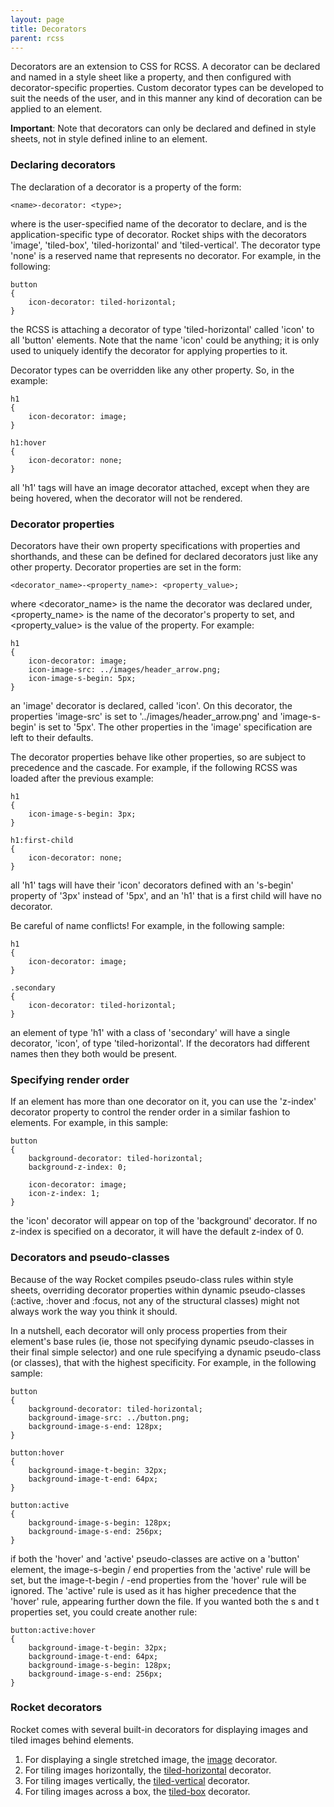 ```yaml
---
layout: page
title: Decorators
parent: rcss
---
```


Decorators are an extension to CSS for RCSS. A decorator can be declared and named in a style sheet like a property, and then configured with decorator-specific properties. Custom decorator types can be developed to suit the needs of the user, and in this manner any kind of decoration can be applied to an element.

**Important**: Note that decorators can only be declared and defined in style sheets, not in style defined inline to an element.

### Declaring decorators

The declaration of a decorator is a property of the form:

```
<name>-decorator: <type>;
```

where <name> is the user-specified name of the decorator to declare, and <type> is the application-specific type of decorator. Rocket ships with the decorators 'image', 'tiled-box', 'tiled-horizontal' and 'tiled-vertical'. The decorator type 'none' is a reserved name that represents no decorator. For example, in the following:

```
button
{
    icon-decorator: tiled-horizontal;
}
```

the RCSS is attaching a decorator of type 'tiled-horizontal' called 'icon' to all 'button' elements. Note that the name 'icon' could be anything; it is only used to uniquely identify the decorator for applying properties to it.

Decorator types can be overridden like any other property. So, in the example:

```
h1
{
    icon-decorator: image;
}

h1:hover
{
    icon-decorator: none;
}
```

all 'h1' tags will have an image decorator attached, except when they are being hovered, when the decorator will not be rendered.

### Decorator properties

Decorators have their own property specifications with properties and shorthands, and these can be defined for declared decorators just like any other property. Decorator properties are set in the form:

```
<decorator_name>-<property_name>: <property_value>;
```

where <decorator_name> is the name the decorator was declared under, <property_name> is the name of the decorator's property to set, and <property_value> is the value of the property. For example:

```
h1
{
    icon-decorator: image;
    icon-image-src: ../images/header_arrow.png;
    icon-image-s-begin: 5px;
}
```

an 'image' decorator is declared, called 'icon'. On this decorator, the properties 'image-src' is set to '../images/header_arrow.png' and 'image-s-begin' is set to '5px'. The other properties in the 'image' specification are left to their defaults.

The decorator properties behave like other properties, so are subject to precedence and the cascade. For example, if the following RCSS was loaded after the previous example:

```
h1
{
    icon-image-s-begin: 3px;
}

h1:first-child
{
    icon-decorator: none;
}
```

all 'h1' tags will have their 'icon' decorators defined with an 's-begin' property of '3px' instead of '5px', and an 'h1' that is a first child will have no decorator.

Be careful of name conflicts! For example, in the following sample:

```
h1
{
    icon-decorator: image;
}

.secondary
{
    icon-decorator: tiled-horizontal;
}
```

an element of type 'h1' with a class of 'secondary' will have a single decorator, 'icon', of type 'tiled-horizontal'. If the decorators had different names then they both would be present.

### Specifying render order

If an element has more than one decorator on it, you can use the 'z-index' decorator property to control the render order in a similar fashion to elements. For example, in this sample:

```
button
{
    background-decorator: tiled-horizontal;
    background-z-index: 0;

    icon-decorator: image;
    icon-z-index: 1;
}
```

the 'icon' decorator will appear on top of the 'background' decorator. If no z-index is specified on a decorator, it will have the default z-index of 0.

### Decorators and pseudo-classes

Because of the way Rocket compiles pseudo-class rules within style sheets, overriding decorator properties within dynamic pseudo-classes (:active, :hover and :focus, not any of the structural classes) might not always work the way you think it should.

In a nutshell, each decorator will only process properties from their element's base rules (ie, those not specifying dynamic pseudo-classes in their final simple selector) and one rule specifying a dynamic pseudo-class (or classes), that with the highest specificity. For example, in the following sample:

```
button
{
    background-decorator: tiled-horizontal;
    background-image-src: ../button.png;
    background-image-s-end: 128px;
}

button:hover
{
    background-image-t-begin: 32px;
    background-image-t-end: 64px;
}

button:active
{
    background-image-s-begin: 128px;
    background-image-s-end: 256px;
}
```

if both the 'hover' and 'active' pseudo-classes are active on a 'button' element, the image-s-begin / end properties from the 'active' rule will be set, but the image-t-begin / -end properties from the 'hover' rule will be ignored. The 'active' rule is used as it has higher precedence that the 'hover' rule, appearing further down the file. If you wanted both the s and t properties set, you could create another rule:

```
button:active:hover
{
    background-image-t-begin: 32px;
    background-image-t-end: 64px;
    background-image-s-begin: 128px;
    background-image-s-end: 256px;
}
```

### Rocket decorators

Rocket comes with several built-in decorators for displaying images and tiled images behind elements.

1. For displaying a single stretched image, the [image](decorators/image.html) decorator.
2. For tiling images horizontally, the [tiled-horizontal](decorators/tiled_horizontal.html) decorator.
3. For tiling images vertically, the [tiled-vertical](decorators/tiled_vertical.html) decorator.
4. For tiling images across a box, the [tiled-box](decorators/tiled_box.html) decorator. 
